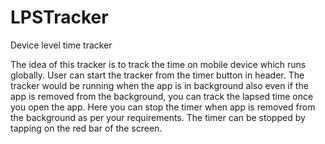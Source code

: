 # LPSTracker
Device level time tracker

The idea of this tracker is to track the time on mobile device which runs globally. User can start the tracker from the timer button in header.
The tracker would be running when the app is in background also even if the app is removed from the background, you can track the lapsed time once you open the app.
Here you can stop the timer when app is removed from the background as per your requirements.
The timer can be stopped by tapping on the red bar of the screen.
